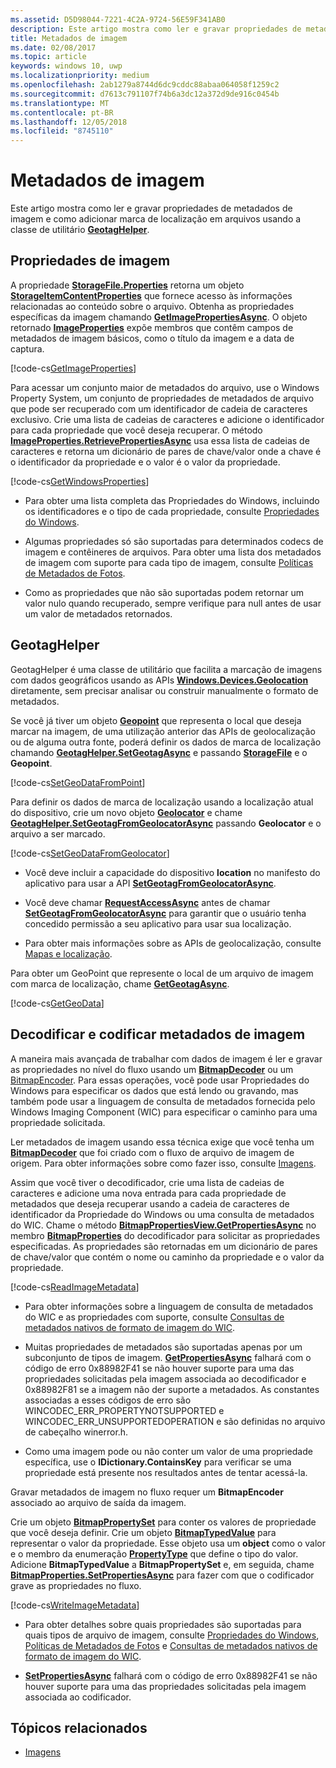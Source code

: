 ```yaml
---
ms.assetid: D5D98044-7221-4C2A-9724-56E59F341AB0
description: Este artigo mostra como ler e gravar propriedades de metadados de imagem e como adicionar marca de localização em arquivos usando a classe de utilitário GeotagHelper.
title: Metadados de imagem
ms.date: 02/08/2017
ms.topic: article
keywords: windows 10, uwp
ms.localizationpriority: medium
ms.openlocfilehash: 2ab1279a8744d6dc9cddc88abaa064058f1259c2
ms.sourcegitcommit: d7613c791107f74b6a3dc12a372d9de916c0454b
ms.translationtype: MT
ms.contentlocale: pt-BR
ms.lasthandoff: 12/05/2018
ms.locfileid: "8745110"
---
```

# <a name="image-metadata"></a>Metadados de imagem



Este artigo mostra como ler e gravar propriedades de metadados de imagem e como adicionar marca de localização em arquivos usando a classe de utilitário [**GeotagHelper**](https://msdn.microsoft.com/library/windows/apps/dn903683).

## <a name="image-properties"></a>Propriedades de imagem

A propriedade [**StorageFile.Properties**](https://msdn.microsoft.com/library/windows/apps/br227225) retorna um objeto [**StorageItemContentProperties**](https://msdn.microsoft.com/library/windows/apps/hh770642) que fornece acesso às informações relacionadas ao conteúdo sobre o arquivo. Obtenha as propriedades específicas da imagem chamando [**GetImagePropertiesAsync**](https://msdn.microsoft.com/library/windows/apps/hh770646). O objeto retornado [**ImageProperties**](https://msdn.microsoft.com/library/windows/apps/br207718) expõe membros que contêm campos de metadados de imagem básicos, como o título da imagem e a data de captura.

[!code-cs[GetImageProperties](./code/ImagingWin10/cs/MainPage.xaml.cs#SnippetGetImageProperties)]

Para acessar um conjunto maior de metadados do arquivo, use o Windows Property System, um conjunto de propriedades de metadados de arquivo que pode ser recuperado com um identificador de cadeia de caracteres exclusivo. Crie uma lista de cadeias de caracteres e adicione o identificador para cada propriedade que você deseja recuperar. O método [**ImageProperties.RetrievePropertiesAsync**](https://msdn.microsoft.com/library/windows/apps/br207732) usa essa lista de cadeias de caracteres e retorna um dicionário de pares de chave/valor onde a chave é o identificador da propriedade e o valor é o valor da propriedade.

[!code-cs[GetWindowsProperties](./code/ImagingWin10/cs/MainPage.xaml.cs#SnippetGetWindowsProperties)]

-   Para obter uma lista completa das Propriedades do Windows, incluindo os identificadores e o tipo de cada propriedade, consulte [Propriedades do Windows](https://msdn.microsoft.com/library/windows/desktop/dd561977).

-   Algumas propriedades só são suportadas para determinados codecs de imagem e contêineres de arquivos. Para obter uma lista dos metadados de imagem com suporte para cada tipo de imagem, consulte [Políticas de Metadados de Fotos](https://msdn.microsoft.com/library/windows/desktop/ee872003).

-   Como as propriedades que não são suportadas podem retornar um valor nulo quando recuperado, sempre verifique para null antes de usar um valor de metadados retornados.

## <a name="geotag-helper"></a>GeotagHelper

GeotagHelper é uma classe de utilitário que facilita a marcação de imagens com dados geográficos usando as APIs [**Windows.Devices.Geolocation**](https://msdn.microsoft.com/library/windows/apps/br225603) diretamente, sem precisar analisar ou construir manualmente o formato de metadados.

Se você já tiver um objeto [**Geopoint**](https://msdn.microsoft.com/library/windows/apps/dn263675) que representa o local que deseja marcar na imagem, de uma utilização anterior das APIs de geolocalização ou de alguma outra fonte, poderá definir os dados de marca de localização chamando [**GeotagHelper.SetGeotagAsync**](https://msdn.microsoft.com/library/windows/apps/dn903685) e passando [**StorageFile**](https://msdn.microsoft.com/library/windows/apps/br227171) e o **Geopoint**.

[!code-cs[SetGeoDataFromPoint](./code/ImagingWin10/cs/MainPage.xaml.cs#SnippetSetGeoDataFromPoint)]

Para definir os dados de marca de localização usando a localização atual do dispositivo, crie um novo objeto [**Geolocator**](https://msdn.microsoft.com/library/windows/apps/br225534) e chame [**GeotagHelper.SetGeotagFromGeolocatorAsync**](https://msdn.microsoft.com/library/windows/apps/dn903686) passando **Geolocator** e o arquivo a ser marcado.

[!code-cs[SetGeoDataFromGeolocator](./code/ImagingWin10/cs/MainPage.xaml.cs#SnippetSetGeoDataFromGeolocator)]

-   Você deve incluir a capacidade do dispositivo **location** no manifesto do aplicativo para usar a API [**SetGeotagFromGeolocatorAsync**](https://msdn.microsoft.com/library/windows/apps/dn903686).

-   Você deve chamar [**RequestAccessAsync**](https://msdn.microsoft.com/library/windows/apps/dn859152) antes de chamar [**SetGeotagFromGeolocatorAsync**](https://msdn.microsoft.com/library/windows/apps/dn903686) para garantir que o usuário tenha concedido permissão a seu aplicativo para usar sua localização.

-   Para obter mais informações sobre as APIs de geolocalização, consulte [Mapas e localização](https://msdn.microsoft.com/library/windows/apps/mt219699).

Para obter um GeoPoint que represente o local de um arquivo de imagem com marca de localização, chame [**GetGeotagAsync**](https://msdn.microsoft.com/library/windows/apps/dn903684).

[!code-cs[GetGeoData](./code/ImagingWin10/cs/MainPage.xaml.cs#SnippetGetGeoData)]

## <a name="decode-and-encode-image-metadata"></a>Decodificar e codificar metadados de imagem

A maneira mais avançada de trabalhar com dados de imagem é ler e gravar as propriedades no nível do fluxo usando um [**BitmapDecoder**](https://msdn.microsoft.com/library/windows/apps/br226176) ou um [BitmapEncoder](bitmapencoder-options-reference.md). Para essas operações, você pode usar Propriedades do Windows para especificar os dados que está lendo ou gravando, mas também pode usar a linguagem de consulta de metadados fornecida pelo Windows Imaging Component (WIC) para especificar o caminho para uma propriedade solicitada.

Ler metadados de imagem usando essa técnica exige que você tenha um [**BitmapDecoder**](https://msdn.microsoft.com/library/windows/apps/br226176) que foi criado com o fluxo de arquivo de imagem de origem. Para obter informações sobre como fazer isso, consulte [Imagens](imaging.md).

Assim que você tiver o decodificador, crie uma lista de cadeias de caracteres e adicione uma nova entrada para cada propriedade de metadados que deseja recuperar usando a cadeia de caracteres de identificador da Propriedade do Windows ou uma consulta de metadados do WIC. Chame o método [**BitmapPropertiesView.GetPropertiesAsync**](https://msdn.microsoft.com/library/windows/apps/br226250) no membro [**BitmapProperties**](https://msdn.microsoft.com/library/windows/apps/br226248) do decodificador para solicitar as propriedades especificadas. As propriedades são retornadas em um dicionário de pares de chave/valor que contém o nome ou caminho da propriedade e o valor da propriedade.

[!code-cs[ReadImageMetadata](./code/ImagingWin10/cs/MainPage.xaml.cs#SnippetReadImageMetadata)]

-   Para obter informações sobre a linguagem de consulta de metadados do WIC e as propriedades com suporte, consulte [Consultas de metadados nativos de formato de imagem do WIC](https://msdn.microsoft.com/library/windows/desktop/ee719904).

-   Muitas propriedades de metadados são suportadas apenas por um subconjunto de tipos de imagem. [**GetPropertiesAsync**](https://msdn.microsoft.com/library/windows/apps/br226250) falhará com o código de erro 0x88982F41 se não houver suporte para uma das propriedades solicitadas pela imagem associada ao decodificador e 0x88982F81 se a imagem não der suporte a metadados. As constantes associadas a esses códigos de erro são WINCODEC\_ERR\_PROPERTYNOTSUPPORTED e WINCODEC\_ERR\_UNSUPPORTEDOPERATION e são definidas no arquivo de cabeçalho winerror.h.
-   Como uma imagem pode ou não conter um valor de uma propriedade específica, use o **IDictionary.ContainsKey** para verificar se uma propriedade está presente nos resultados antes de tentar acessá-la.

Gravar metadados de imagem no fluxo requer um **BitmapEncoder** associado ao arquivo de saída da imagem.

Crie um objeto [**BitmapPropertySet**](https://msdn.microsoft.com/library/windows/apps/hh974338) para conter os valores de propriedade que você deseja definir. Crie um objeto [**BitmapTypedValue**](https://msdn.microsoft.com/library/windows/apps/hh700687) para representar o valor da propriedade. Esse objeto usa um **object** como o valor e o membro da enumeração [**PropertyType**](https://msdn.microsoft.com/library/windows/apps/br225871) que define o tipo do valor. Adicione **BitmapTypedValue** a **BitmapPropertySet** e, em seguida, chame [**BitmapProperties.SetPropertiesAsync**](https://msdn.microsoft.com/library/windows/apps/br226252) para fazer com que o codificador grave as propriedades no fluxo.

[!code-cs[WriteImageMetadata](./code/ImagingWin10/cs/MainPage.xaml.cs#SnippetWriteImageMetadata)]

-   Para obter detalhes sobre quais propriedades são suportadas para quais tipos de arquivo de imagem, consulte [Propriedades do Windows](https://msdn.microsoft.com/library/windows/desktop/dd561977), [Políticas de Metadados de Fotos](https://msdn.microsoft.com/library/windows/desktop/ee872003) e [Consultas de metadados nativos de formato de imagem do WIC](https://msdn.microsoft.com/library/windows/desktop/ee719904).

-   [**SetPropertiesAsync**](https://msdn.microsoft.com/library/windows/apps/br226252) falhará com o código de erro 0x88982F41 se não houver suporte para uma das propriedades solicitadas pela imagem associada ao codificador.

## <a name="related-topics"></a>Tópicos relacionados

* [Imagens](imaging.md)
 

 




